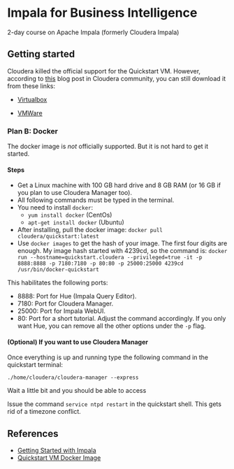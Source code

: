 # Impala for Business Intelligence 
2-day course on Apache Impala (formerly Cloudera Impala)

## Getting started

Cloudera killed the official support for the Quickstart VM. However, according to [this](https://community.cloudera.com/t5/Support-Questions/Cloudera-Quickstart-VM-Download/td-p/291225) blog post in Cloudera community, you can still download it from these links:

- [Virtualbox](https://downloads.cloudera.com/demo_vm/virtualbox/cloudera-quickstart-vm-5.12.0-0-virtualbox.zip)
 
- [VMWare](https://downloads.cloudera.com/demo_vm/vmware/cloudera-quickstart-vm-5.12.0-0-vmware.zip)

### Plan B: Docker

The docker image is *not* officially supported. But it is not hard to get it started.

#### Steps
- Get a Linux machine with 100 GB hard drive and 8 GB RAM (or 16 GB if you plan to use Cloudera Manager too).
- All following commands must be typed in the terminal.
- You need to install `docker`:
	- `yum install docker` (CentOs) 
	- `apt-get install docker` (Ubuntu)
- After installing, pull the docker image:
`docker pull cloudera/quickstart:latest`
- Use `docker images` to get the hash of your image. The first four digits are enough. My image hash started with 4239cd, so the command is:
`docker run --hostname=quickstart.cloudera --privileged=true -it -p 8888:8888 -p 7180:7180 -p 80:80 -p 25000:25000 4239cd /usr/bin/docker-quickstart`

This habilitates the following ports:
- 8888: Port for Hue (Impala Query Editor).
- 7180: Port for Cloudera Manager.
- 25000: Port for Impala WebUI.
- 80: Port for a short tutorial.
Adjust the command accordingly. If you only want Hue, you can remove all the other options under the `-p` flag.

#### (Optional) If you want to use Cloudera Manager

Once everything is up and running type the following command in the quickstart terminal:

`./home/cloudera/cloudera-manager --express`

Wait a little bit and you should be able to access

Issue the command `service ntpd restart` in the quickstart shell. This gets rid of a timezone conflict.



 

## References
- [Getting Started with Impala](https://www.amazon.com/Getting-Started-Impala-Interactive-Apache/dp/1491905778/)
- [Quickstart VM Docker Image](https://docs.cloudera.com/documentation/enterprise/5-6-x/topics/quickstart_docker_container.html)

